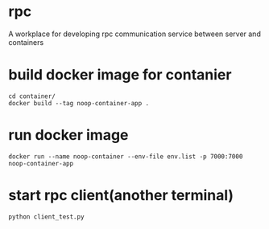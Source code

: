 # rpc
A workplace for developing rpc communication service between server and containers

# build docker image for contanier
```
cd container/
docker build --tag noop-container-app .
```

# run docker image
```
docker run --name noop-container --env-file env.list -p 7000:7000 noop-container-app
```

# start rpc client(another terminal)
```
python client_test.py
```
